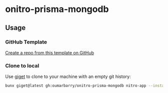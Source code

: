 # onitro-prisma-mongodb

## Usage

### GitHub Template

[Create a repo from this template on GitHub](https://github.com/oumarbarry/onitro-prisma-mongodb/generate)

### Clone to local

Use [giget](https://github.com/unjs/giget) to clone to your machine with an empty git history:

```bash
bunx giget@latest gh:oumarbarry/onitro-prisma-mongodb nitro-app --install --shell
```
